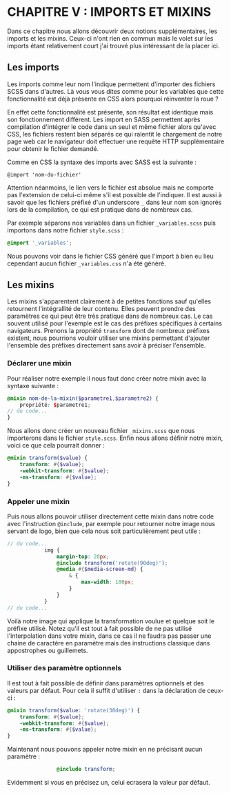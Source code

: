 # CHAPITRE V : IMPORTS ET MIXINS

Dans ce chapitre nous allons découvrir deux notions supplémentaires, les imports et les mixins. Ceux-ci n'ont rien en commun mais le volet sur les imports étant relativement court j'ai trouvé plus intéressant de la placer ici.

## Les imports

Les imports comme leur nom l'indique permettent d'importer des fichiers SCSS dans d'autres. Là vous vous dites comme pour les variables que cette fonctionnalité est déjà présente en CSS alors pourquoi réinventer la roue ?

En effet cette fonctionnalité est présente, son résultat est identique mais son fonctionnement différent. Les import en SASS permettent après compilation d'intégrer le code dans un seul et même fichier alors qu'avec CSS, les fichiers restent bien séparés ce qui ralentit le chargement de notre page web car le navigateur doit effectuer une requête HTTP supplémentaire pour obtenir le fichier demandé.

Comme en CSS la syntaxe des imports avec SASS est la suivante :

`@import 'nom-du-fichier'`

Attention néanmoins, le lien vers le fichier est absolue mais ne comporte pas l'extension de celui-ci même s'il est possible de l'indiquer. Il est aussi à savoir que les fichiers préfixé d'un underscore `_` dans leur nom son ignorés lors de la compilation, ce qui est pratique dans de nombreux cas.

Par exemple séparons nos variables dans un fichier `_variables.scss` puis importons dans notre fichier `style.scss` :

```scss
@import '_variables';
```

Nous pouvons voir dans le fichier CSS généré que l'import à bien eu lieu cependant aucun fichier `_variables.css` n'a été généré.

## Les mixins

Les mixins s'apparentent clairement à de petites fonctions sauf qu'elles retournent l'intégrallité de leur contenu. Elles peuvent prendre des paramètres ce qui peut être très pratique dans de nombreux cas. Le cas souvent utilisé pour l'exemple est le cas des préfixes spécifiques à certains navigateurs. Prenons la propriété `transform` dont de nombreux préfixes existent, nous pourrions vouloir utiliser une mixins permettant d'ajouter l'ensemble des préfixes directement sans avoir à préciser l'ensemble.

### Déclarer une mixin

Pour réaliser notre exemple il nous faut donc créer notre mixin avec la syntaxe suivante :

```scss
@mixin nom-de-la-mixin($parametre1,$parametre2) {
	propriété: $parametre1;
// du code...
}
```
Nous allons donc créer un nouveau fichier `_mixins.scss` que nous importerons dans le fichier `style.scss`. Enfin nous allons définir notre mixin, voici ce que cela pourrait donner :

```scss
@mixin transform($value) {
	transform: #{$value};
	-webkit-transform: #{$value};
	-ms-transform: #{$value};
}
```

### Appeler une mixin

Puis nous allons pouvoir utiliser directement cette mixin dans notre code avec l'instruction `@include`, par exemple pour retourner notre image nous servant de logo, bien que cela nous soit particulièrement peut utile :

```scss
// du code...
			img {
				margin-top: 20px;
				@include transform('rotate(90deg)');
				@media #{$media-screen-md} {
					& {
						max-width: 100px;
					}
				}
			}
// du code...
```

Voilà notre image qui applique la transformation voulue et quelque soit le préfixe utilisé. Notez qu'il est tout à fait possible de ne pas utilisé l'interpolation dans votre mixin, dans ce cas il ne faudra pas passer une chaine de caractère en paramètre mais des instructions classique dans appostrophes ou guillemets.

### Utiliser des paramètre optionnels

Il est tout à fait possible de définir dans paramètres optionnels et des valeurs par défaut. Pour cela il suffit d'utiliser `:` dans la déclaration de ceux-ci :

```scss
@mixin transform($value: 'rotate(30deg)') {
	transform: #{$value};
	-webkit-transform: #{$value};
	-ms-transform: #{$value};
}
```

Maintenant nous pouvons appeler notre mixin en ne précisant aucun paramètre :

```scss
				@include transform;
```

Evidemment si vous en précisez un, celui ecrasera la valeur par défaut.